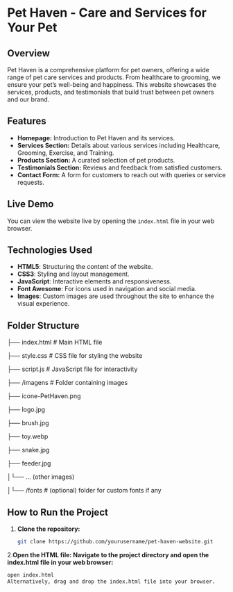 # Pet Haven - Care and Services for Your Pet

## Overview
Pet Haven is a comprehensive platform for pet owners, offering a wide range of pet care services and products. From healthcare to grooming, we ensure your pet’s well-being and happiness. This website showcases the services, products, and testimonials that build trust between pet owners and our brand.

## Features
- **Homepage:** Introduction to Pet Haven and its services.
- **Services Section:** Details about various services including Healthcare, Grooming, Exercise, and Training.
- **Products Section:** A curated selection of pet products.
- **Testimonials Section:** Reviews and feedback from satisfied customers.
- **Contact Form:** A form for customers to reach out with queries or service requests.

## Live Demo
You can view the website live by opening the `index.html` file in your web browser.

## Technologies Used
- **HTML5**: Structuring the content of the website.
- **CSS3**: Styling and layout management.
- **JavaScript**: Interactive elements and responsiveness.
- **Font Awesome**: For icons used in navigation and social media.
- **Images**: Custom images are used throughout the site to enhance the visual experience.

## Folder Structure

├── index.html # Main HTML file 

├── style.css # CSS file for styling the website 

├── script.js # JavaScript file for interactivity 

├── /imagens # Folder containing images 

├── icone-PetHaven.png 

├── logo.jpg 

├── brush.jpg 

├── toy.webp  

├── snake.jpg  

├── feeder.jpg 

│└── ... (other images) 

│└── /fonts # (optional) folder for custom fonts if any


## How to Run the Project

1. **Clone the repository:**
   ```bash
   git clone https://github.com/yourusername/pet-haven-website.git

2.**Open the HTML file: Navigate to the project directory and open the index.html file in your web browser:**
   ```bash
   open index.html
Alternatively, drag and drop the index.html file into your browser.
